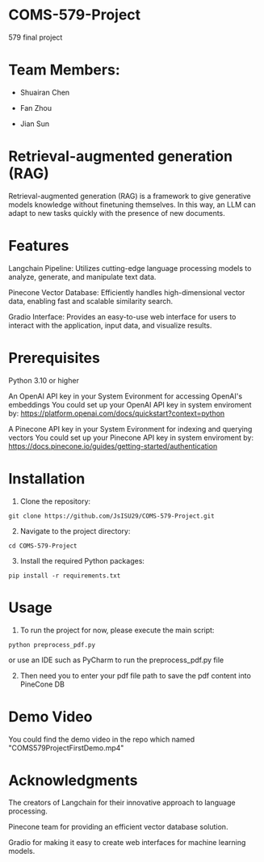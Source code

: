 # COMS-579-Project
579 final project

# Team Members:

* Shuairan Chen

* Fan Zhou

* Jian Sun

# Retrieval-augmented generation (RAG) 

Retrieval-augmented generation (RAG) is a framework to give generative models knowledge without finetuning themselves. In this way, an LLM can adapt to new tasks quickly with the presence of new documents.

# Features

Langchain Pipeline: Utilizes cutting-edge language processing models to analyze, generate, and manipulate text data.

Pinecone Vector Database: Efficiently handles high-dimensional vector data, enabling fast and scalable similarity search.

Gradio Interface: Provides an easy-to-use web interface for users to interact with the application, input data, and visualize results.

# Prerequisites

Python 3.10 or higher

An OpenAI API key in your System Evironment for accessing OpenAI's embeddings
You could set up your OpenAI API key in system enviroment by: https://platform.openai.com/docs/quickstart?context=python

A Pinecone API key in your System Evironment for indexing and querying vectors
You could set up your Pinecone API key in system enviroment by: https://docs.pinecone.io/guides/getting-started/authentication

# Installation

1. Clone the repository:

`git clone https://github.com/JsISU29/COMS-579-Project.git`

2. Navigate to the project directory:

`cd COMS-579-Project`

3. Install the required Python packages:

`pip install -r requirements.txt`

# Usage

1. To run the project for now, please execute the main script:

`python preprocess_pdf.py`

or use an IDE such as PyCharm to run the preprocess_pdf.py file

2. Then need you to enter your pdf file path to save the pdf content into PineCone DB

# Demo Video

You could find the demo video in the repo which named "COMS579ProjectFirstDemo.mp4"

# Acknowledgments

The creators of Langchain for their innovative approach to language processing.

Pinecone team for providing an efficient vector database solution.

Gradio for making it easy to create web interfaces for machine learning models.
